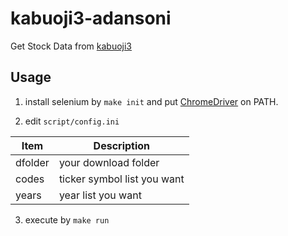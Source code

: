 # kabuoji3-adansoni

Get Stock Data from [kabuoji3](https://kabuoji3.com/)

## Usage

1. install selenium by `make init` and put [ChromeDriver](https://chromedriver.chromium.org/downloads) on PATH.

2. edit `script/config.ini`

| Item | Description |
| --- | --- |
| dfolder | your download folder |
| codes | ticker symbol list you want |
| years | year list you want |

3. execute by `make run`
